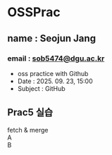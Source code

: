 # OSSPrac 
## name : Seojun Jang
### email : sob5474@dgu.ac.kr

- oss practice with Github
- Date : 2025. 09. 23, 15:00
- Subject : GitHub


## Prac5 실습
fetch & merge  
A  
B